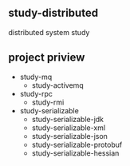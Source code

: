 ## study-distributed
distributed system study

## project priview
- study-mq
  - study-activemq
- study-rpc
  - study-rmi
- study-serializable
  - study-serializable-jdk
  - study-serializable-xml
  - study-serializable-json
  - study-serializable-protobuf
  - study-serializable-hessian
